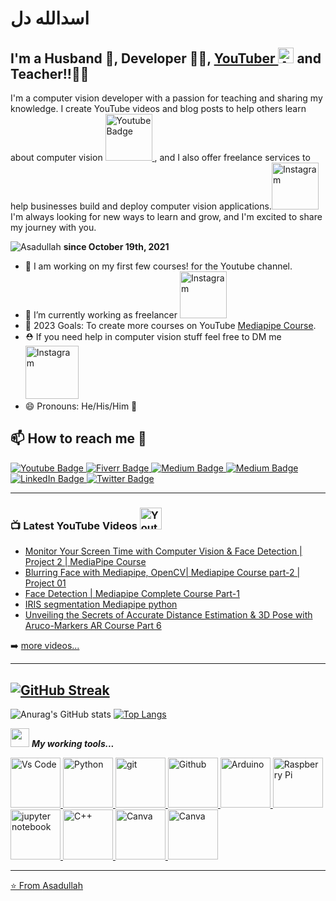 # اسدالله دل
## I'm a Husband :couple:,  Developer :man_technologist:, <a href="https://www.youtube.com/c/aiphile">YouTuber <img alt="AiPhile Youtube" src="https://user-images.githubusercontent.com/66181793/131223988-882d53a0-4882-468f-9bd7-46b46466baae.png"  width="25"></a> and Teacher!!👨‍🏫

I'm a computer vision developer with a passion for teaching and sharing my knowledge. I create YouTube videos and blog posts to help others learn about computer vision  <a href="https://www.youtube.com/c/aiphile">
    <img src="https://img.shields.io/badge/YouTube-red?style=for-the-badge&logo=youtube&logoColor=white" width=75 alt="Youtube Badge"/>
  </a> , and I also offer freelance services to help businesses build and deploy computer vision applications.<a href="https://www.fiverr.com/aiphile/"><img alt="Instagram" src="https://img.shields.io/badge/Fiverr-fiverr?style=for-the-badge&logo=Fiverr&logoColor=black"  width="75"> </a>  I'm always looking for new ways to learn and grow, and I'm excited to share my journey with you.

<!-- ## *Today (17-November) is my Nakkah(Getting married), Al-Humdulillah ♥* -->
<p align="left"> <img src="https://komarev.com/ghpvc/?username=Asadullah-Dal17&label=Profile%20views&color=0e75b6&style=flat" alt="Asadullah" /> <strong> since October 19th, 2021 </strong></p>




- 🔭 I am working on my first few courses! for the Youtube channel.
- 🌱 I’m currently working as freelancer <a href="https://www.fiverr.com/aiphile/"><img alt="Instagram" src="https://img.shields.io/badge/Fiverr-fiverr?style=for-the-badge&logo=Fiverr&logoColor=black"  width="75"> </a>
- 🥅 2023 Goals: To create more courses on YouTube [Mediapipe Course](https://github.com/Asadullah-Dal17/AiPhile-Mediapipe-Course-2023).
- ⛑️ If you need help in computer vision stuff feel free to DM me  <a href="https://www.instagram.com/aiphile17/"><img alt="Instagram" src="https://img.shields.io/badge/Instagram-purple?style=for-the-badge&logo=Instagram&logoColor=white"  width="85"> </a>
- 😄 Pronouns: He/His/Him 👨

## 📫 How to reach me :call_me_hand:


  
 
   <div id="badges">

 <!-- Youtube Badge -->
  <a href="https://www.youtube.com/c/aiphile">
    <img src="https://img.shields.io/badge/YouTube-red?style=for-the-badge&logo=youtube&logoColor=white" alt="Youtube Badge"/>
  </a>

<!-- Fiverr Badge -->
   <a href="https://www.fiverr.com/aiphile">
    <img src="https://img.shields.io/badge/Fiverr-fiverr?style=for-the-badge&logo=Fiverr&logoColor=black" alt="Fiverr Badge"/>
  </a>
<!-- Instagram Badge  -->
  <a href="https://www.instagram.com/aiphile17">
    <img src="https://img.shields.io/badge/Instagram-purple?style=for-the-badge&logo=Instagram&logoColor=white" alt="Medium Badge"/>

<!-- Medium Badge  -->
  <a href="https://medium.com/@aiphile">
    <img src="https://img.shields.io/badge/Medium-black?style=for-the-badge&logo=Medium&logoColor=white" alt="Medium Badge"/>
  </a>

<!-- LinkedIn Badge -->
  <a href="https://www.linkedin.com/company/aiphile">
    <img src="https://img.shields.io/badge/LinkedIn-blue?style=for-the-badge&logo=linkedin&logoColor=white" alt="LinkedIn Badge"/>
  </a>

  <!-- Twitter Badge  -->
  <a href="https://twitter.com/ai_phile">
    <img src="https://img.shields.io/badge/Twitter-blue?style=for-the-badge&logo=twitter&logoColor=white" alt="Twitter Badge"/>
  </a>

  <!-- Face book badge  -->
  <!-- <a href="your-twitter-URL">
    <img src="https://img.shields.io/badge/Facebook-blue?style=for-the-badge&logo=Facebook&logoColor=white" alt="Facebook Badge"/>
  </a> -->




 
</div>

  
---

   ### 📺 Latest YouTube Videos   <a href="https://www.youtube.com/c/aiphile"> <img src="https://img.shields.io/badge/YouTube-red?style=for-the-badge&logo=youtube&logoColor=white" height=35 alt="Youtube Badge"/> </a>
 
<!-- YOUTUBE:START -->
- [Monitor Your Screen Time with Computer Vision &amp; Face Detection | Project   2 | MediaPipe Course](https://www.youtube.com/watch?v=PSnoLNzo-9g)
- [Blurring Face with Mediapipe, OpenCV| Mediapipe Course part-2 | Project 01](https://www.youtube.com/watch?v=E91EjA4nkKg)
- [Face Detection | Mediapipe Complete Course Part-1](https://www.youtube.com/watch?v=FsVAvgR9ifY)
- [IRIS segmentation Mediapipe python](https://www.youtube.com/watch?v=Or0ybLa3dtM)
- [Unveiling the Secrets of Accurate Distance Estimation &amp; 3D Pose with Aruco-Markers  AR Course Part 6](https://www.youtube.com/watch?v=mn-M6Qzx6SE)
<!-- YOUTUBE:END -->

➡️ [more videos...](https://www.youtube.com/c/aiphile)

---
  [![GitHub Streak](http://github-readme-streak-stats.herokuapp.com?user=Asadullah-Dal17&theme=dark&background=000000)](https://git.io/streak-stats)
---
   
![Anurag's GitHub stats](https://github-readme-stats.vercel.app/api?username=Asadullah-Dal17&show_icons=true&theme=transparent)
   [![Top Langs](https://github-readme-stats.vercel.app/api/top-langs/?username=Asadullah-Dal17&layout=compact&theme=buefy&title_color=000)](https://github.com/anuraghazra/github-readme-stats)

  
  
<img src="https://media.giphy.com/media/iY8CRBdQXODJSCERIr/giphy.gif" width="30" >&nbsp;***My working tools...***
<!-- Working Tools    -->
  

<a href="https://code.visualstudio.com/"> <img alt="Vs Code"      src="https://cdn.jsdelivr.net/gh/devicons/devicon/icons/vscode/vscode-original-wordmark.svg"     width="80">
<a  href="https://www.python.org/" ><img alt="Python" src="https://cdn.jsdelivr.net/gh/devicons/devicon/icons/python/python-original-wordmark.svg"  width="80">
<a href="https://git-scm.com/">   <img alt="git" src="https://cdn.jsdelivr.net/gh/devicons/devicon/icons/git/git-plain-wordmark.svg"  width="80">
<a href="https://github.com/">   <img alt="Github" src="https://cdn.jsdelivr.net/gh/devicons/devicon/icons/github/github-original-wordmark.svg"  width="80">
<a href="https://www.arduino.cc/">  <img alt="Arduino" src="https://cdn.jsdelivr.net/gh/devicons/devicon/icons/arduino/arduino-original-wordmark.svg"  width="80">
<a href="https://www.raspberrypi.org">  <img alt="Raspberry Pi" src="https://cdn.jsdelivr.net/gh/devicons/devicon/icons/raspberrypi/raspberrypi-original.svg"  width="80">
<a href="https://jupyter.org/">   <img alt="jupyter notebook" src="https://cdn.jsdelivr.net/gh/devicons/devicon/icons/jupyter/jupyter-original-wordmark.svg"  width="80">
<a href="https://en.wikipedia.org/wiki/C%2B%2B" >   <img alt="C++" src="https://cdn.jsdelivr.net/gh/devicons/devicon/icons/cplusplus/cplusplus-plain.svg"  width="80">
<a href="http://canva.com/" >   <img alt="Canva" src="https://cdn.jsdelivr.net/gh/devicons/devicon/icons/canva/canva-original.svg"  width="80">
<a href="https://fxhome.com/product/hitfilm-express" >   <img alt="Canva" src="https://img.icons8.com/fluency/48/000000/hitfilm-express.png"  width="80">
 
 
---
  
 
  


⭐️ From [Asadullah](https://github.com/Asadullah-Dal17)
